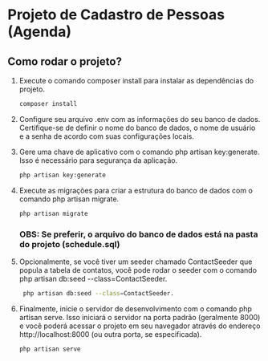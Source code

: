 # Projeto de Cadastro de Pessoas (Agenda)

## Como rodar o projeto?

1.  Execute o comando composer install para instalar as dependências do projeto.

    ```bash
    composer install
    ```

2.  Configure seu arquivo .env com as informações do seu banco de dados. Certifique-se de definir o nome do banco de dados, o nome de usuário e a senha de acordo com suas configurações locais.

3.  Gere uma chave de aplicativo com o comando php artisan key:generate. Isso é necessário para segurança da aplicação.

    ```bash
    php artisan key:generate
    ```

4.  Execute as migrações para criar a estrutura do banco de dados com o comando php artisan migrate.

    ```bash
    php artisan migrate
    ```

    ### <b>OBS: Se preferir, o arquivo do banco de dados está na pasta do projeto (schedule.sql)</b>

5.  Opcionalmente, se você tiver um seeder chamado ContactSeeder que popula a tabela de contatos, você pode rodar o seeder com o comando php artisan db:seed --class=ContactSeeder.

    ```bash
     php artisan db:seed --class=ContactSeeder.
    ```

6.  Finalmente, inicie o servidor de desenvolvimento com o comando php artisan serve. Isso iniciará o servidor na porta padrão (geralmente 8000) e você poderá acessar o projeto em seu navegador através do endereço http://localhost:8000 (ou outra porta, se especificada).
    ```bash
    php artisan serve
    ```
